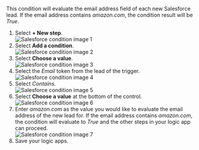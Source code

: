 This condition will evaluate the email address field of each new Salesforce lead. If the email address contains *amazon.com*, the condition result will be *True*.

1. Select **+ New step**.  
   ![Salesforce condition image 1](./media/connectors-create-api-salesforce/condition-1.png)   
2. Select **Add a condition**.    
   ![Salesforce condition image 2](./media/connectors-create-api-salesforce/condition-2.png)  
3. Select **Choose a value**.    
   ![Salesforce condition image 3](./media/connectors-create-api-salesforce/condition-3.png)  
4. Select the *Email* token from the lead of the trigger.    
   ![Salesforce condition image 4](./media/connectors-create-api-salesforce/condition-4.png)  
5. Select *Contains*.      
   ![Salesforce condition image 5](./media/connectors-create-api-salesforce/condition-5.png)  
6. Select **Choose a value** at the bottom of the control.     
   ![Salesforce condition image 6](./media/connectors-create-api-salesforce/condition-6.png)  
7. Enter *amazon.com* as the value you would like to evaluate the email address of the new lead for. If the email address contains *amazon.com*, the condition will evaluate to *True* and the other steps in your logic app can proceed.    
   ![Salesforce condition image 7](./media/connectors-create-api-salesforce/condition-7.png)  
8. Save your logic apps.  

